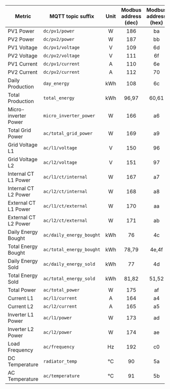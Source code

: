 |Metric|MQTT topic suffix|Unit|Modbus address (dec)|Modbus address (hex)|Modbus data type|Scale factor|
|---|---|:-:|:-:|:-:|:-:|:-:|
|PV1 Power|`dc/pv1/power`|W|186|ba|U_WORD|1|
|PV2 Power|`dc/pv2/power`|W|187|bb|U_WORD|1|
|PV1 Voltage|`dc/pv1/voltage`|V|109|6d|U_WORD|0.1|
|PV2 Voltage|`dc/pv2/voltage`|V|111|6f|U_WORD|0.1|
|PV1 Current|`dc/pv1/current`|A|110|6e|U_WORD|0.1|
|PV2 Current|`dc/pv2/current`|A|112|70|U_WORD|0.1|
|Daily Production|`day_energy`|kWh|108|6c|U_WORD|0.1|
|Total Production|`total_energy`|kWh|96,97|60,61|U_DWORD (LW,HW)|0.1|
|Micro-inverter Power|`micro_inverter_power`|W|166|a6|U_WORD|1|
|Total Grid Power|`ac/total_grid_power`|W|169|a9|S_WORD|1|
|Grid Voltage L1|`ac/l1/voltage`|V|150|96|U_WORD|0.1|
|Grid Voltage L2|`ac/l2/voltage`|V|151|97|U_WORD|0.1|
|Internal CT L1 Power|`ac/l1/ct/internal`|W|167|a7|S_WORD|1|
|Internal CT L2 Power|`ac/l2/ct/internal`|W|168|a8|S_WORD|1|
|External CT L1 Power|`ac/l1/ct/external`|W|170|aa|S_WORD|1|
|External CT L2 Power|`ac/l2/ct/external`|W|171|ab|S_WORD|1|
|Daily Energy Bought|`ac/daily_energy_bought`|kWh|76|4c|U_WORD|0.1|
|Total Energy Bought|`ac/total_energy_bought`|kWh|78,79|4e,4f|U_DWORD (LW,HW)|0.1|
|Daily Energy Sold|`ac/daily_energy_sold`|kWh|77|4d|U_WORD|0.1|
|Total Energy Sold|`ac/total_energy_sold`|kWh|81,82|51,52|U_DWORD (LW,HW)|0.1|
|Total Power|`ac/total_power`|W|175|af|S_WORD|1|
|Current L1|`ac/l1/current`|A|164|a4|S_WORD|0.01|
|Current L2|`ac/l2/current`|A|165|a5|S_WORD|0.01|
|Inverter L1 Power|`ac/l1/power`|W|173|ad|S_WORD|1|
|Inverter L2 Power|`ac/l2/power`|W|174|ae|S_WORD|1|
|Load Frequency|`ac/frequency`|Hz|192|c0|U_WORD|0.01|
|DC Temperature|`radiator_temp`|°C|90|5a|S_WORD|0.1|
|AC Temperature|`ac/temperature`|°C|91|5b|S_WORD|0.1|
